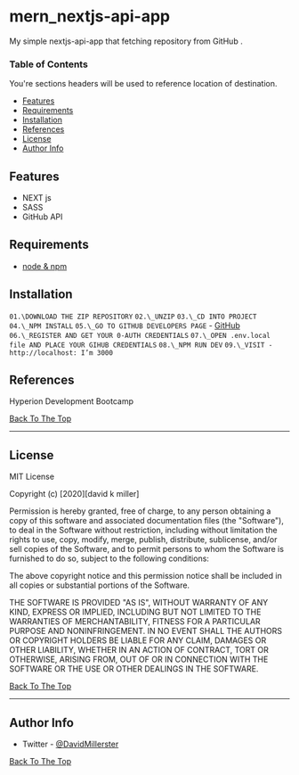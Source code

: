 # mern_nextjs-api-app

My simple nextjs-api-app that fetching repository from GitHub .

### Table of Contents

You're sections headers will be used to reference location of destination.

- [Features](#features)
- [Requirements](#requirements)
- [Installation](#installation)
- [References](#references)
- [License](#license)
- [Author Info](#author-info)

## Features

- NEXT js
- SASS
- GitHub API

## Requirements

- [node & npm](https://nodejs.org/en/)

## Installation

`01.\DOWNLOAD THE ZIP REPOSITORY`
`02.\_UNZIP`
`03.\_CD INTO PROJECT`
`04.\_NPM INSTALL`
`05.\_GO TO GITHUB DEVELOPERS PAGE` - [GitHub](https://developer.github.com/program/)
`06.\_REGISTER AND GET YOUR 0-AUTH CREDENTIALS`
`07.\_OPEN .env.local file AND PLACE YOUR GIHUB CREDENTIALS`
`08.\_NPM RUN DEV`
`09.\_VISIT - http://localhost: I’m 3000`

## References

Hyperion Development Bootcamp

[Back To The Top](#read-me-template)

---

## License

MIT License

Copyright (c) [2020][david k miller]

Permission is hereby granted, free of charge, to any person obtaining a copy
of this software and associated documentation files (the "Software"), to deal
in the Software without restriction, including without limitation the rights
to use, copy, modify, merge, publish, distribute, sublicense, and/or sell
copies of the Software, and to permit persons to whom the Software is
furnished to do so, subject to the following conditions:

The above copyright notice and this permission notice shall be included in all
copies or substantial portions of the Software.

THE SOFTWARE IS PROVIDED "AS IS", WITHOUT WARRANTY OF ANY KIND, EXPRESS OR
IMPLIED, INCLUDING BUT NOT LIMITED TO THE WARRANTIES OF MERCHANTABILITY,
FITNESS FOR A PARTICULAR PURPOSE AND NONINFRINGEMENT. IN NO EVENT SHALL THE
AUTHORS OR COPYRIGHT HOLDERS BE LIABLE FOR ANY CLAIM, DAMAGES OR OTHER
LIABILITY, WHETHER IN AN ACTION OF CONTRACT, TORT OR OTHERWISE, ARISING FROM,
OUT OF OR IN CONNECTION WITH THE SOFTWARE OR THE USE OR OTHER DEALINGS IN THE
SOFTWARE.

[Back To The Top](#read-me-template)

---

## Author Info

- Twitter - [@DavidMillerster](https://twitter.com/DavidMillerster)

[Back To The Top](#read-me-template)
